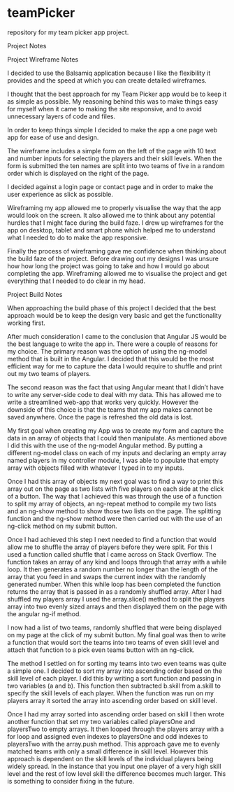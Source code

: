 # teamPicker
repository for my team picker app project.

Project Notes

Project Wireframe Notes

I decided to use the Balsamiq application because I like the flexibility it provides and the speed at which you can create detailed wireframes.

I thought that the best approach for my Team Picker app would be to keep it as simple as possible. My reasoning behind this was to make things easy for myself when it came to making the site responsive, and to avoid unnecessary layers of code and files.

In order to keep things simple I decided to make the app a one page web app for ease of use and design. 

The wireframe includes a simple form on the left of the page with 10 text and number inputs for selecting the players and their skill levels. When the form is submitted the ten names are split into two teams of five in a random order which is displayed on the right of the page.

I decided against a login page or contact page and in order to make the user experience as slick as possible. 

Wireframing my app allowed me to properly visualise the way that the app would look on the screen. It also allowed me to think about any potential hurdles that I might face during the build faze. I drew up wireframes for the app on desktop, tablet and smart phone which helped me to understand what I needed to do to make the app responsive.

Finally the process of wireframing gave me confidence when thinking about the build faze of the project. Before drawing out my designs I was unsure how how long the project was going to take and how I would go about completing the app. Wireframing allowed me to visualise the project and get everything that I needed to do clear in my head.


Project Build Notes

When approaching the build phase of this project I decided that the best approach would be to keep the design very basic and get the functionality working first.

After much consideration I came to the conclusion that Angular JS would be the best language to write the app in. There were a couple of reasons for my choice. The primary reason was the option of using the ng-model method that is built in the Angular. I decided that this would be the most efficient way for me to capture the data I would require to shuffle and print out my two teams of players.

The second reason was the fact that using Angular meant that I didn’t have to write any server-side code to deal with my data. This has allowed me to write a streamlined web-app that works very quickly. However the downside of this choice is that the teams that my app makes cannot be saved anywhere. Once the page is refreshed the old data is lost.

My first goal when creating my App was to create my form and capture the data in an array of objects that I could then manipulate. As mentioned above I did this with the use of the ng-model Angular method. By putting a different ng-model class on each of my inputs and declaring an empty array named players in my controller module, I was able to populate that empty array with objects filled with whatever I typed in to my inputs. 

Once I had this array of objects my next goal was to find a way to print this array out on the page as two lists with five players on each side at the click of a button. The way that I achieved this was through the use of a function to split my array of objects, an ng-repeat method to compile my two lists and an ng-show method to show those two lists on the page. The splitting function and the ng-show method were then carried out with the use of an ng-click method on my submit button.

Once I had achieved this step I next needed to find a function that would allow me to shuffle the array of players before they were split. For this I used a function called shuffle that I came across on Stack Overflow. The function takes an array of any kind and loops through that array with a while loop. It then generates a random number no longer than the length of the array that you feed in and swaps the current index with the randomly generated number. When this while loop has been completed the function returns the array that is passed in as a randomly shuffled array. After I had shuffled my players array I used the array.slice() method to split the players array into two evenly sized arrays and then displayed them on the page with the angular ng-if method.

I now had a list of two teams, randomly shuffled that were being displayed on my page at the click of my submit button. My final goal was then to write a function that would sort the teams into two teams of even skill level and attach that function to a pick even teams button with an ng-click.

The method I settled on for sorting my teams into two even teams was quite a simple one. I decided to sort my array into ascending order based on the skill level of each player. I did this by writing a sort function and passing in two variables (a and b). This function then subtracted b.skill from a.skill to specify the skill levels of each player. When the function was run on my players array it sorted the array into ascending order based on skill level.

Once I had my array sorted into ascending order based on skill I then wrote another function that set my two variables called playersOne and playersTwo to empty arrays. It then looped through the players array with a for loop and assigned even indexes to playersOne and odd indexes to playersTwo with the array.push method. This approach gave me to evenly matched teams with only a small difference in skill level. However this approach is dependent on the skill levels of the individual players being widely spread. In the instance that you input one player of a very high skill level and the rest of low level skill the difference becomes much larger. This is something to consider fixing in the future.
